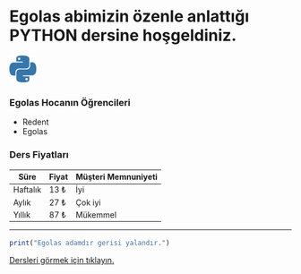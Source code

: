# Egolas abimizin özenle anlattığı PYTHON dersine hoşgeldiniz.

![](https://github.com/redentdev/redentdev/blob/main/icons/python.svg)

### Egolas Hocanın Öğrencileri
- Redent
- Egolas

### Ders Fiyatları
| Süre | Fiyat | Müşteri Memnuniyeti|
| -------- | -------- | -------- |
| Haftalık | 13 ₺ | İyi |
| Aylık | 27 ₺ | Çok iyi |
| Yıllık | 87 ₺ | Mükemmel |

---

```js
print("Egolas adamdır gerisi yalandır.")
```

[Dersleri görmek için tıklayın.](/python.md)
